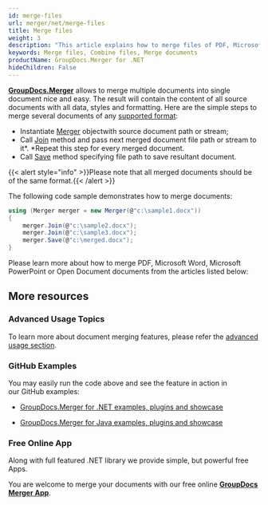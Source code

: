 ```yaml
---
id: merge-files
url: merger/net/merge-files
title: Merge files
weight: 3
description: "This article explains how to merge files of PDF, Microsoft Word, Excel and PowerPoint and other formats using GroupDocs.Merger API."
keywords: Merge files, Combine files, Merge documents
productName: GroupDocs.Merger for .NET
hideChildren: False
---
```

**[GroupDocs.Merger](https://products.groupdocs.com/merger/net)** allows to merge multiple documents into single document nice and easy. The result will contain the content of all source documents with all data, styles and formatting. Here are the simple steps to merge several documents of any [supported format](Supported%2BDocument%2BTypes.html):

*   Instantiate [Merger](https://apireference.groupdocs.com/net/merger/groupdocs.merger/merger) objectwith source document path or stream;
*   Call [Join](https://apireference.groupdocs.com/net/merger/groupdocs.merger.merger/join/methods/2) method and pass next merged document file path or stream to it*. *Repeat this step for every merged document.
*   Call [Save](https://apireference.groupdocs.com/net/merger/groupdocs.merger.merger/save/methods/1) method specifying file path to save resultant document.

{{< alert style="info" >}}Please note that all merged documents should be of the same format.{{< /alert >}}

The following code sample demonstrates how to merge documents:

```csharp
using (Merger merger = new Merger(@"c:\sample1.docx"))
{
    merger.Join(@"c:\sample2.docx");
    merger.Join(@"c:\sample3.docx");
    merger.Save(@"c:\merged.docx");
}
```

  
Please learn more about how to merge PDF, Microsoft Word, Microsoft PowerPoint or Open Document documents from the articles listed below:

## More resources

### Advanced Usage Topics 

To learn more about document merging features, please refer the [advanced usage section](Advanced%2Busage.html).

### GitHub Examples 

You may easily run the code above and see the feature in action in our GitHub examples:

*   [GroupDocs.Merger for .NET examples, plugins and showcase](https://github.com/groupdocs-merger/GroupDocs.Merger-for-.NET)
    
*   [GroupDocs.Merger for Java examples, plugins and showcase](https://github.com/groupdocs-merger/GroupDocs.Merger-for-Java)
    

### Free Online App 

Along with full featured .NET library we provide simple, but powerful free Apps.

You are welcome to merge your documents with our free online **[GroupDocs Merger App](https://products.groupdocs.app/merger)**.
